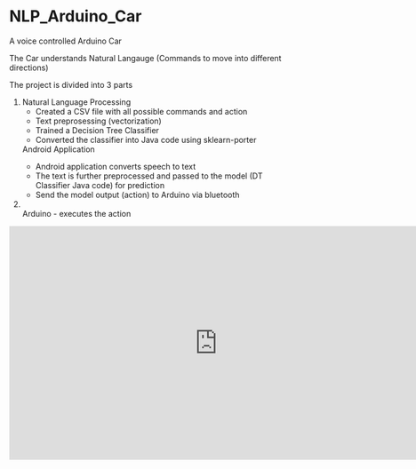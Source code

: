 # NLP_Arduino_Car

<p> A voice controlled Arduino Car</p> 
<p> The Car understands Natural Langauge (Commands to move into different directions) </p>


<p> The project is divided into 3 parts </p>

<ol>
  
  <li>Natural Language Processing
     <ul>
       <li>Created a CSV file with all possible commands and action</li>
       <li>Text preprosessing (vectorization)</li>
       <li>Trained a Decision Tree Classifier</li>
       <li>Converted the classifier into Java code using sklearn-porter</li> 
     </ul>
    
  </li>Android Application
      <ul>
       <li>Android application converts speech to text</li>
       <li>The text is further preprocessed and passed to the model (DT Classifier Java code) for prediction</li>
       <li>Send the model output (action) to Arduino via bluetooth</li> 
     </ul>
  <li>
  
  </li>Arduino - executes the action
    
  </li>
  
</ol>
<iframe width="748" height="421" src="https://www.youtube.com/embed/5IRSK7ewmZM" frameborder="0" allow="accelerometer; autoplay; encrypted-media; gyroscope; picture-in-picture" allowfullscreen></iframe>
